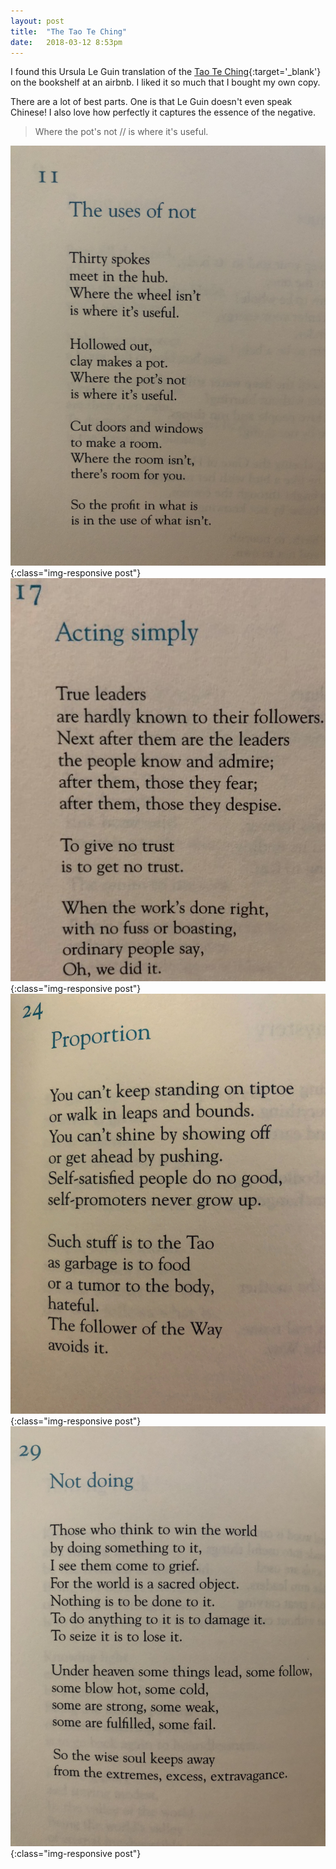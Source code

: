 ```yaml
---
layout: post
title:  "The Tao Te Ching"
date:   2018-03-12 8:53pm
---
```

I found this Ursula Le Guin translation of the [Tao Te Ching](https://www.penguinrandomhouse.com/books/99496/lao-tzu-tao-te-ching-by-ursula-k-le-guin/9781570623950/){:target='_blank'} on the bookshelf at an airbnb. I liked it so much that I bought my own copy.


There are a lot of best parts. One is that Le Guin doesn't even speak Chinese! I also love how perfectly it captures the essence of the negative.
> Where the pot's not // is where it's useful.

![The Uses of Not](/assets/img/tao/poem_11.jpg){:class="img-responsive post"}
![Acting Simply](/assets/img/tao/poem_17.jpeg){:class="img-responsive post"}
![Proportion](/assets/img/tao/poem_24.jpeg){:class="img-responsive post"}
![Not Doing](/assets/img/tao/poem_29.jpg){:class="img-responsive post"}
